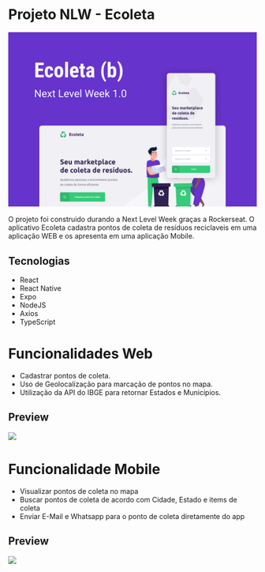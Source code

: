 # Projeto NLW - Ecoleta

![](./README_images/Ecoleta.png)

O projeto foi construido durando a Next Level Week graças a Rockerseat.
O aplicativo Ecoleta cadastra pontos de coleta de resíduos reciclaveis em uma aplicação WEB e os apresenta em uma aplicação Mobile.

## Tecnologias
- React
- React Native
- Expo
- NodeJS
- Axios
- TypeScript


# Funcionalidades Web
- Cadastrar pontos de coleta.
- Uso de Geolocalização para marcação de pontos no mapa.
- Utilização da API do IBGE para retornar Estados e Municípios.

## Preview

![](README_Images/Web_gif.gif)

# Funcionalidade Mobile
- Visualizar pontos de coleta no mapa
- Buscar pontos de coleta de acordo com Cidade, Estado e items de coleta
- Enviar E-Mail e Whatsapp para o ponto de coleta diretamente do app

## Preview

![](README_Images/Mobile_Gif2.gif)